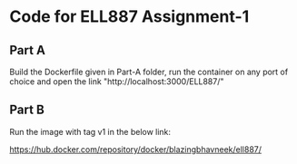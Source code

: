 # Code for ELL887 Assignment-1

## Part A
Build the Dockerfile given in Part-A folder, run the container on any port of choice and open the link "http://localhost:3000/ELL887/"

## Part B
Run the image with tag v1 in the below link:

https://hub.docker.com/repository/docker/blazingbhavneek/ell887/